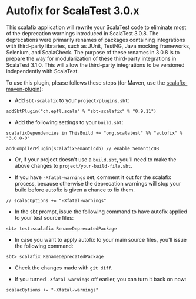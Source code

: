 # Autofix for ScalaTest 3.0.x
This scalafix application will rewrite your ScalaTest code to eliminate most of the deprecation warnings
introduced in ScalaTest 3.0.8. The deprecations were primarily renames of packages containing integrations with
third-party libraries, such as JUnit, TestNG, Java mocking frameworks, Selenium, and ScalaCheck. The purpose
of these renames in 3.0.8 is to prepare the way for modularization of these third-party integrations in 
ScalaTest 3.1.0. This will allow the third-party integrations to be versioned independently with ScalaTest.

To use this plugin, please follows these steps (for Maven, use the <a href="https://github.com/evis/scalafix-maven-plugin">scalafix-maven-plugin</a>): 

  - Add `sbt-scalafix` to your `project/plugins.sbt`:

```
addSbtPlugin("ch.epfl.scala" % "sbt-scalafix" % "0.9.11")
```

  - Add the following settings to your `build.sbt`:
  
```
scalafixDependencies in ThisBuild += "org.scalatest" %% "autofix" % "3.0.8-0"

addCompilerPlugin(scalafixSemanticdb) // enable SemanticDB
``` 

  - Or, if your project doesn't use a `build.sbt`, you'll need to make the above changes to `project/your-build-file.sbt`.

  - If you have `-Xfatal-warnings` set, comment it out for the scalafix process, because otherwise
    the deprecation warnings will stop your build before autofix is given a chance to fix them.

```
// scalacOptions += "-Xfatal-warnings"
```

  - In the sbt prompt, issue the following command to have autofix applied to your test source files: 
  
```
sbt> test:scalafix RenameDeprecatedPackage
```

  - In case you want to apply autofix to your main source files, you'll issue the following command: 
  
```
sbt> scalafix RenameDeprecatedPackage
```  

  - Check the changes made with `git diff`.

  - If you turned `-Xfatal-warnings` off earlier, you can turn it back on now:

```
scalacOptions += "-Xfatal-warnings"
```
  


